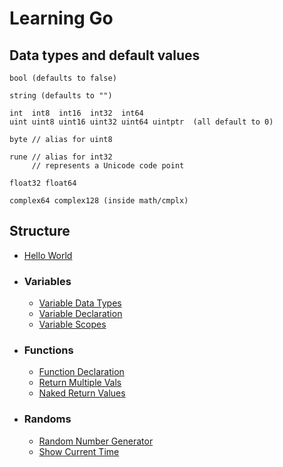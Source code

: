 # Learning Go

## Data types and default values
```text
bool (defaults to false)

string (defaults to "")

int  int8  int16  int32  int64
uint uint8 uint16 uint32 uint64 uintptr  (all default to 0)

byte // alias for uint8

rune // alias for int32
     // represents a Unicode code point

float32 float64

complex64 complex128 (inside math/cmplx)
```

## Structure 

- [Hello World](HelloWorld/HelloWorld.go)

- ### Variables 
    - [Variable Data Types](Variables/DataTypes.go)
    - [Variable Declaration](Variables/InitAndShortVarDeclaration.go)
    - [Variable Scopes](Variables/Vars.go)

- ### Functions
    - [Function Declaration](Functions/Add.go)
    - [Return Multiple Vals](Functions/Swap.go)
    - [Naked Return Values](Functions/NakedReturnValues.go)

- ### Randoms
    - [Random Number Generator](Randoms/Random.go)
    - [Show Current Time](Randoms/Time.go)







